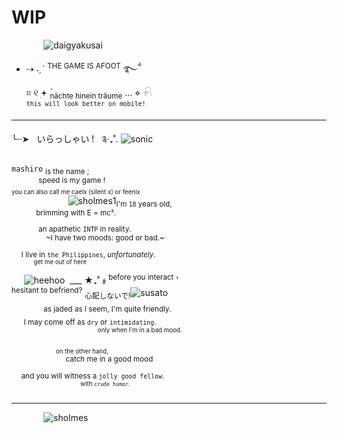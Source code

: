 # WIP
‎ ‎ ‎ ‎ ‎‎‎ ‎  ‎  ‎ ‎ ‎ ‎ ‎ ‎ ![daigyakusai](https://media.discordapp.net/attachments/1014820253852778587/1236597873877979136/17148983028832423819766278268318.gif?ex=66389704&is=66374584&hm=b259538e48344e4da28d9b24db7618394bf636f91b1b46d7b66481cbeeacf15f&)

- ⇢ ˗ˏˋ <sup>THE GAME IS AFOOT</sup> ࿐ྂ<br>
⌗ ୧ ׅ𖥔 ۫<sub>nächte hinein träume</sub> ... ⋄ 𓍯<br>
<sup>`this will look better on mobile!`</sup><br>
---
ׂ╰┈➤ ‎ ‎ いらっしゃい ! ‎ ‎  ༉‧₊˚. ![sonic](https://media.discordapp.net/attachments/1014820253852778587/1236601165945245716/17148990861077234435202247477002.gif?ex=66389a14&is=66374894&hm=2137771f300e9a0afc3e2176442b399a8654a619f860ff5d482ee35bf389fefd&)<br>

`mashiro` <sub>is the name ;</sub> <br>
‎ ‎ ‎ ‎ ‎ ‎ ‎ ‎ ‎ ‎ ‎ ‎<sup>speed is my game !</sup><br>
<sup><sup>you can also call me caelx (silent x) or feenix</sup></sup><br>
‎ ‎ ‎ ‎ ‎ ‎ ‎ ‎ ‎ ‎ ‎ ‎ ‎ ‎ ‎ ‎ ‎ ‎ ‎ ‎ ‎ ‎ ‎ ‎![sholmes1](https://media.discordapp.net/attachments/1014820253852778587/1236639173474127872/17149081504378659237422795449987.gif?ex=6638bd7a&is=66376bfa&hm=7238be7e0e391dff7592cf8368d9b5c42d7938d6fbd0b8557ffde50125b9f433&)<sub>I'm `18` years old,</sub><br>
 ‎ ‎ ‎ ‎‎ ‎  ‎ ‎ ‎ ‎ ‎ ‎ ‎ ‎ ‎ ‎ ‎ ‎ <sup>brimming with E = mc².</sup><br>
‎ ‎ ‎ ‎ ‎ ‎ ‎ ‎ ‎ ‎ ‎ <sub>an apathetic `INTP` in reality.</sub><br>
‎ ‎ ‎ ‎ ‎ ‎ ‎ ‎ ‎ ‎ ‎ ‎ ‎ ‎ <sup>~I have two moods: good or bad.~</sup><br>
‎ ‎ ‎ ‎ <sub>I live in `the Philippines`, *unfortunately*.</sub><br>
‎ ‎ ‎ ‎ ‎ ‎ ‎ ‎ ‎ ‎ ‎ ‎ ‎ ‎ ‎ ‎ ‎ ‎ ‎ ‎ ‎ ‎ ‎ ‎ <sup><sup>get me out of here</sup></sup><br>
‎ ‎ ‎ ‎ ‎  ![heehoo](https://media.discordapp.net/attachments/896125229800239165/1236648029839163392/jack-frost-hee-hoo-ezgif.com-resize.gif?ex=6638c5ba&is=6637743a&hm=a2017f2c831a1bbd6b9539d8424153f705bea57c79b361a4021e8d4f8f715471&)‎ ‎ ___ ★₊˚﹟<sup>before you interact</sup> '<br>
<sup>hesitant to befriend?</sup> <sub>心配しないで!</sub>![susato](https://media.discordapp.net/attachments/896125229800239165/1236680712766226503/17149180531966776041100410212096.gif?ex=6638e42a&is=663792aa&hm=a7c2fedffce8e2f7941293cf6074ac1bb8d5af065a7147913b91f8669bb48fe6&)<br>
‎ ‎ ‎ ‎ ‎ ‎ ‎ ‎ ‎ ‎ ‎ ‎ ‎ <sub>as jaded as I seem, I'm quite friendly.</sub><br>
‎ ‎ ‎ ‎ ‎ <sub>I may come off as `dry` or `intimidating`.</sub><br>
‎ ‎ ‎ ‎ ‎ ‎ ‎ ‎ ‎ ‎ ‎ ‎ ‎ ‎ ‎ ‎ ‎ ‎ ‎ ‎ ‎ ‎ ‎ ‎ ‎ ‎ ‎ ‎ ‎ ‎ ‎ ‎ ‎ ‎ ‎ <sup><sup>only when I'm in a bad mood.</sup></sup><br>
‎ ‎ ‎ ‎ ‎ ‎ ‎ ‎ ‎ ‎ ‎ ‎ ‎ ‎ ‎ ‎ ‎ ‎ ‎ ‎ ‎ ‎ ‎ ‎ ‎ ‎ ‎ ‎ <sub><sub>on the other hand,</sub></sub><br>
‎ ‎ ‎ ‎ ‎ ‎ ‎ ‎ ‎ ‎ ‎ ‎ ‎ ‎ ‎ ‎ ‎ ‎ ‎ ‎ ‎ ‎ <sup>catch me in a good mood</sup><br>
‎ ‎ ‎ ‎ <sub>and you will witness a `jolly good fellow`.</sub><br>
‎ ‎ ‎ ‎ ‎ ‎ ‎ ‎ ‎ ‎ ‎ ‎ ‎ ‎ ‎ ‎ ‎ ‎ ‎ ‎ ‎ ‎ ‎ ‎ ‎ ‎ ‎ ‎ <sup><sup>with `crude humor`.</sup></sup><br>


---
‎ ‎ ‎ ‎‎‎ ‎ ‎  ‎  ‎ ‎ ‎ ‎ ‎ ‎ ![sholmes](https://media.discordapp.net/attachments/1014820253852778587/1236595840022347796/herlock-sholmes-ace-attorney1-ezgif.com-resize.gif?ex=6638951f&is=6637439f&hm=cd0bbacfa7f449340d1b0e4264bd407f6f7e2ad8a8d804636f960939e8fd28a8&)

